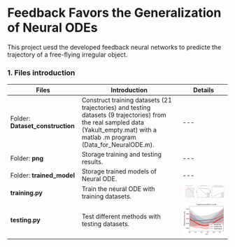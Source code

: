 

# Feedback Favors the Generalization of Neural ODEs

This project uesd the developed feedback neural networks to predicte the trajectory of a free-flying irregular object.  

### 1. Files introduction

| Files                            | Introduction                                                 | Details                                             |
| -------------------------------- | ------------------------------------------------------------ | --------------------------------------------------- |
| Folder: **Dataset_construction** | Construct training datasets (21 trajectories) and testing datasets (9 trajectories) from the real sampled data (Yakult_empty.mat) with a matlab .m program (Data_for_NeuralODE.m). | ---                                                 |
| Folder: **png**                  | Storage training and testing results.                        | ---                                                 |
| Folder: **trained_model**        | Storage trained models of Neural ODE.                        | ---                                                 |
| **training.py**                  | Train the neural ODE with training datasets.                 | ![trained_results0925](png\trained_results0925.png) |
| **testing.py**                   | Test different methods with testing datasets.                | ![testing_errors0925](png\testing_errors0925.png)   |

